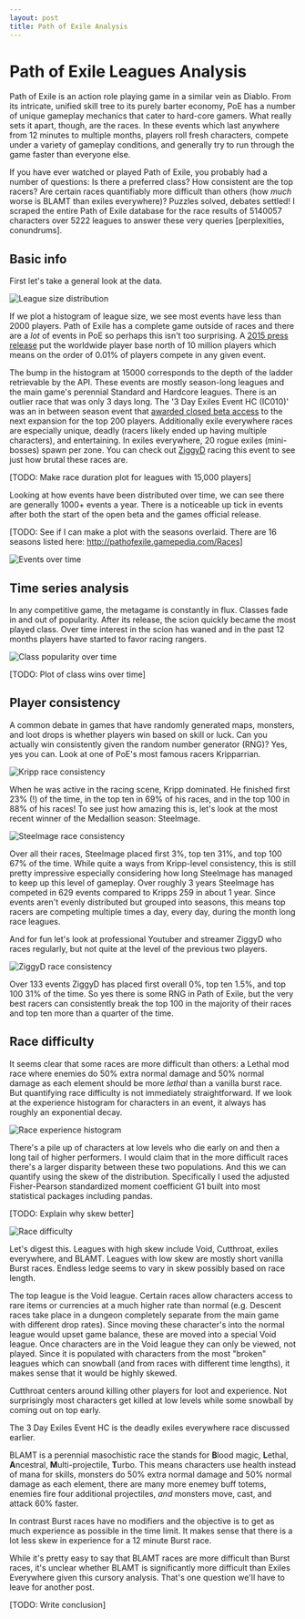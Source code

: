 ```yaml
---
layout: post
title: Path of Exile Analysis
---
```


# Path of Exile Leagues Analysis

Path of Exile is an action role playing game in a similar vein as Diablo. From
its intricate, unified skill tree to its purely barter economy, PoE has a number
of unique gameplay mechanics that cater to hard-core gamers. What really sets it
apart, though, are the races. In these events which last anywhere from 12
minutes to multiple months, players roll fresh characters, compete under a
variety of gameplay conditions, and generally try to run through the game faster
than everyone else.

If you have ever watched or played Path of Exile, you probably had a number of
questions: Is there a preferred class? How consistent are the top racers? Are
certain races quantifiably more difficult than others (how _much_ worse is BLAMT
than exiles everywhere)? Puzzles solved, debates settled! I scraped the
entire Path of Exile database for the race results of 5140057 characters over
5222 leagues to answer these very queries [perplexities, conundrums].

## Basic info

First let's take a general look at the data. 

![League size distribution](/public/league_size_hist.png)

If we plot a histogram of league size, we see most events have less than 2000
players. Path of Exile has a complete game outside of races and there are a
_lot_ of events in PoE so perhaps this isn't too surprising.
A
[2015 press release](http://www.gamasutra.com/view/pressreleases/243342/Path_of_Exile_The_Awakening_Supporter_Packs_Achieve_RecordSales.php) put
the worldwide player base north of 10 million players which means on the order
of 0.01% of players compete in any given event.

The bump in the histogram at 15000 corresponds to the depth of the ladder
retrievable by the API. These events are mostly season-long leagues and the main
game's perennial Standard and Hardcore leagues. There is an outlier race that
was only 3 days long. The '3 Day Exiles Event HC (IC010)' was an in between
season event
that
[awarded closed beta access](http://www.pathofexile.com/forum/view-thread/1293370) to
the next expansion for the top 200 players. Additionally exile everywhere races
are especially unique, deadly (racers likely ended up having multiple
characters), and entertaining. In exiles everywhere, 20 rogue exiles
(mini-bosses) spawn per zone. You can check
out [ZiggyD](https://www.youtube.com/watch?v=t3TBU_Kwbes) racing this event to
see just how brutal these races are.

[TODO: Make race duration plot for leagues with 15,000 players]

Looking at how events have been distributed over time, we can see there are
generally 1000+ events a year. There is a noticeable up tick in events after
both the start of the open beta and the games official release.

[TODO: See if I can make a plot with the seasons overlaid. There are 16 seasons
listed here: http://pathofexile.gamepedia.com/Races]

![Events over time](/public/poe_events_over_time.png)

## Time series analysis

In any competitive game, the metagame is constantly in flux. Classes fade in and
out of popularity. After its release, the scion quickly became the most played
class. Over time interest in the scion has waned and in the past 12 months
players have started to favor racing rangers.

![Class popularity over time](/public/poe_class_popularity_vs_time.png)

[TODO: Plot of class wins over time]

## Player consistency

A common debate in games that have randomly generated maps, monsters, and loot
drops is whether players win based on skill or luck. Can you actually win
consistently given the random number generator (RNG)? Yes, yes you can. Look at
one of PoE's most famous racers Kripparrian.

![Kripp race consistency](/public/poe_kripp_consistency.png)

When he was active in the racing scene, Kripp dominated. He finished first 23%
(!) of the time, in the top ten in 69% of his races, and in the top 100 in 88%
of his races! To see just how amazing this is, let's look at the most recent
winner of the Medallion season: Steelmage.

![Steelmage race consistency](/public/poe_steelmage_consistency.png)

Over all their races, Steelmage placed first 3%, top ten 31%, and top 100 67% of
the time. While quite a ways from Kripp-level consistency, this is still pretty
impressive especially considering how long Steelmage has managed to keep up this
level of gameplay. Over roughly 3 years Steelmage has competed in 629 events
compared to Kripps 259 in about 1 year. Since events aren't evenly distributed
but grouped into seasons, this means top racers are competing multiple times a
day, every day, during the month long race leagues.

And for fun let's look at professional Youtuber and streamer ZiggyD who races
regularly, but not quite at the level of the previous two players.

![ZiggyD race consistency](/public/poe_ziggyd_consistency.png)

Over 133 events ZiggyD has placed first overall 0%, top ten 1.5%, and top 100
31% of the time. So yes there is some RNG in Path of Exile, but the very best
racers can consistently break the top 100 in the majority of their races and top
ten more than a quarter of the time.

## Race difficulty

It seems clear that some races are more difficult than others: a Lethal mod race
where enemies do 50% extra normal damage and 50% normal damage as each element
should be more _lethal_ than a vanilla burst race. But quantifying race
difficulty is not immediately straightforward. If we look at the experience
histogram for characters in an event, it always has roughly an exponential
decay.

![Race experience histogram](/public/poe_experience_example.png)

There's a pile up of characters at low levels who die early on and then a long
tail of higher performers. I would claim that in the more difficult races
there's a larger disparity between these two populations. And this we can
quantify using the skew of the distribution. Specifically I used the adjusted
Fisher-Pearson standardized moment coefficient G1 built into most statistical
packages including pandas.

[TODO: Explain why skew better]

![Race difficulty](/public/poe_race_difficulty.png)

Let's digest this. Leagues with high skew include Void, Cutthroat, exiles
everywhere, and BLAMT. Leagues with low skew are mostly short vanilla Burst
races. Endless ledge seems to vary in skew possibly based on race length.

The top league is the Void league. Certain races allow characters access to rare
items or currencies at a much higher rate than normal (e.g. Descent races take
place in a dungeon completely separate from the main game with different drop
rates). Since moving these character's into the normal league would upset game
balance, these are moved into a special Void league. Once characters are in the
Void league they can only be viewed, not played. Since it is populated with
characters from the most "broken" leagues which can snowball (and from races
with different time lengths), it makes sense that it would be highly skewed.

Cutthroat centers around killing other players for loot and experience. Not
surprisingly most characters get killed at low levels while some snowball by
coming out on top early.

The 3 Day Exiles Event HC is the deadly exiles everywhere race discussed
earlier.

BLAMT is a perennial masochistic race the stands for **B**lood magic,
**L**ethal, **A**ncestral, **M**ulti-projectile, **T**urbo. This means
characters use health instead of mana for skills, monsters do 50% extra normal
damage and 50% normal damage as each element, there are many more enemey buff
totems, enemies fire four additional projectiles, _and_ monsters move, cast, and
attack 60% faster.

In contrast Burst races have no modifiers and the objective is to get as much
experience as possible in the time limit. It makes sense that there is a lot
less skew in experience for a 12 minute Burst race.

While it's pretty easy to say that BLAMT races are more difficult than Burst
races, it's unclear whether BLAMT is significantly more difficult than Exiles
Everywhere given this cursory analysis. That's one question we'll have to leave
for another post.


[TODO: Write conclusion]
